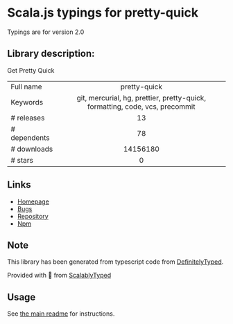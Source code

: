 
# Scala.js typings for pretty-quick

Typings are for version 2.0

## Library description:
Get Pretty Quick

|                    |                 |
| ------------------ | :-------------: |
| Full name          | pretty-quick |
| Keywords           | git, mercurial, hg, prettier, pretty-quick, formatting, code, vcs, precommit |
| # releases         | 13 |
| # dependents       | 78 |
| # downloads        | 14156180 |
| # stars            | 0 |

## Links
- [Homepage](https://github.com/azz/pretty-quick#readme)
- [Bugs](https://github.com/azz/pretty-quick/issues)
- [Repository](https://github.com/azz/pretty-quick)
- [Npm](https://www.npmjs.com/package/pretty-quick)
    


## Note
This library has been generated from typescript code from [DefinitelyTyped](https://definitelytyped.org).

Provided with :purple_heart: from [ScalablyTyped](https://github.com/oyvindberg/ScalablyTyped)

## Usage
See [the main readme](../../readme.md) for instructions.


